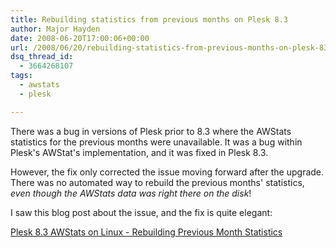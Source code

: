 ```yaml
---
title: Rebuilding statistics from previous months on Plesk 8.3
author: Major Hayden
date: 2008-06-20T17:00:06+00:00
url: /2008/06/20/rebuilding-statistics-from-previous-months-on-plesk-83/
dsq_thread_id:
  - 3664268107
tags:
  - awstats
  - plesk

---
```

There was a bug in versions of Plesk prior to 8.3 where the AWStats statistics for the previous months were unavailable. It was a bug within Plesk's AWStat's implementation, and it was fixed in Plesk 8.3.

However, the fix only corrected the issue moving forward after the upgrade. There was no automated way to rebuild the previous months' statistics, _even though the AWStats data was right there on the disk_!

I saw this blog post about the issue, and the fix is quite elegant:

[Plesk 8.3 AWStats on Linux - Rebuilding Previous Month Statistics][1]

 [1]: http://www.europheus.com/?p=67

